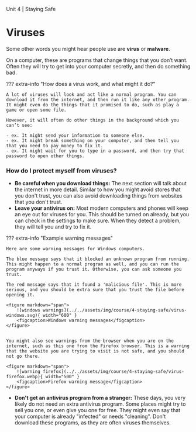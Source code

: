 Unit 4 | Staying Safe

# Viruses

Some other words you might hear people use are **virus** or **malware**.

On a computer, these are programs that change things that you don’t want. Often they will try to get into your computer secretly, and then do something bad.

??? extra-info "How does a virus work, and what might it do?"

    A lot of viruses will look and act like a normal program. You can download it from the internet, and then run it like any other program. It might even do the things that it promised to do, such as play a game or open some file.

    However, it will often do other things in the background which you can’t see:

    - ex. It might send your information to someone else.
    - ex. It might break something on your computer, and then tell you that you need to pay money to fix it.
    - ex. It might wait for you to type in a password, and then try that password to open other things.

### How do I protect myself from viruses?

- **Be careful when you download things:** The next section will talk about the internet in more detail. Similar to how you might avoid stores that you don't trust, you can also avoid downloading things from websites that you don't trust.
- **Leave your antivirus on:** Most modern computers and phones will keep an eye out for viruses for you. This should be turned on already, but you can check in the settings to make sure. When they detect a problem, they will tell you and try to fix it.

??? extra-info "Example warning messages"

    Here are some warning messages for Windows computers.

    The blue message says that it blocked an unknown program from running. This might happen to a normal program as well, and you can run the program anyways if you trust it. Otherwise, you can ask someone you trust.

    The red message says that it found a 'malicious file'. This is more serious, and you should be extra sure that you trust the file before opening it.

    <figure markdown="span">
        ![windows warnings](../../assets/img/course/4-staying-safe/virus-windows.svg){ width="600" }
        <figcaption>Windows warning messages</figcaption>
    </figure>


    You might also see warnings from the browser when you are on the internet, such as this one from the Firefox browser. This is a warning that the website you are trying to visit is not safe, and you should not go there.

    <figure markdown="span">
        ![warning firefox](../../assets/img/course/4-staying-safe/virus-firefox.webp){ width="500" }
        <figcaption>Firefox warning message</figcaption>
    </figure>

- **Don't get an antivirus program from a stranger:** These days, you very likely do not need an extra antivirus program. Some places might try to sell you one, or even give you one for free. They might even say that your computer is already "infected" or needs "cleaning". Don't download these programs, as they are often viruses themselves.
